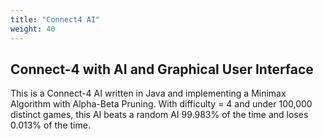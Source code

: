 ```yaml
---
title: "Connect4 AI"
weight: 40
---
```


## Connect-4 with AI and Graphical User Interface

This is a Connect-4 AI written in Java and implementing a Minimax Algorithm with Alpha-Beta Pruning. With difficulty = 4 and under 100,000 distinct games, this AI beats a random AI 99.983% of the time and loses 0.013% of the time.